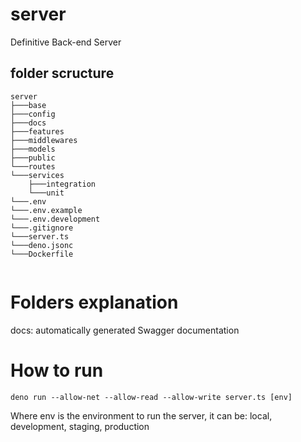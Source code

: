 # server
Definitive Back-end Server

## folder scructure
```
server
├───base
├───config
├───docs
├───features
├───middlewares
├───models
├───public
└───routes
└───services
    ├───integration
    └───unit
└───.env
└───.env.example
└───.env.development
└───.gitignore
└───server.ts
└───deno.jsonc
└───Dockerfile


```

# Folders explanation

docs: automatically generated Swagger documentation



# How to run
```
deno run --allow-net --allow-read --allow-write server.ts [env]
```
Where env is the environment to run the server, it can be: 
local, development, staging, production

